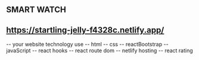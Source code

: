 ## SMART WATCH
## https://startling-jelly-f4328c.netlify.app/
-- your website technology use -- html -- css -- reactBootstrap -- javaScript -- react hooks -- react route dom -- netlify hosting -- react rating
